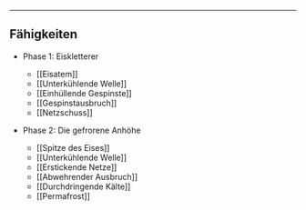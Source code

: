 ---

## Fähigkeiten

* Phase 1: Eiskletterer
	* [[Eisatem]]
	* [[Unterkühlende Welle]]
	* [[Einhüllende Gespinste]]
	* [[Gespinstausbruch]]
	* [[Netzschuss]]

* Phase 2: Die gefrorene Anhöhe
	* [[Spitze des Eises]]
	* [[Unterkühlende Welle]]
	* [[Erstickende Netze]]
	* [[Abwehrender Ausbruch]]
	* [[Durchdringende Kälte]]
	* [[Permafrost]]
